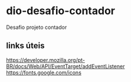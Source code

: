 # dio-desafio-contador
Desafio projeto contador

## links úteis
https://developer.mozilla.org/pt-BR/docs/Web/API/EventTarget/addEventListener
https://fonts.google.com/icons
